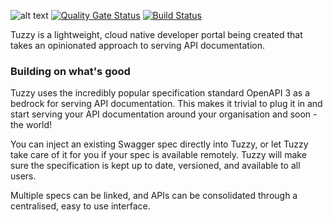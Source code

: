 
![alt text](https://raw.githubusercontent.com/maxtuzz/tuzzy-dev-portal/master/client/src/assets/images/logo_transparent.png)
[![Quality Gate Status](https://sonarcloud.io/api/project_badges/measure?project=maxtuzz_tuzzy-dev-portal&metric=alert_status)](https://sonarcloud.io/dashboard?id=maxtuzz_tuzzy-dev-portal)
[![Build Status](https://dev.azure.com/maxtuzzolino/maxtuzzolino/_apis/build/status/maxtuzz.tuzzy-dev-portal?branchName=master)](https://dev.azure.com/maxtuzzolino/maxtuzzolino/_build/latest?definitionId=1&branchName=master)

Tuzzy is a lightweight, cloud native developer portal being created that takes an opinionated approach to serving API documentation. 


### Building on what's good
Tuzzy uses the incredibly popular specification standard OpenAPI 3 as a bedrock for serving API documentation. This makes it trivial to plug it in and start serving your API documentation around your organisation and soon - the world!

You can inject an existing Swagger spec directly into Tuzzy, or let Tuzzy take care of it for you if your spec is available remotely. Tuzzy will make sure the specification is kept up to date, versioned, and available to all users.

Multiple specs can be linked, and APIs can be consolidated through a centralised, easy to use interface.    
